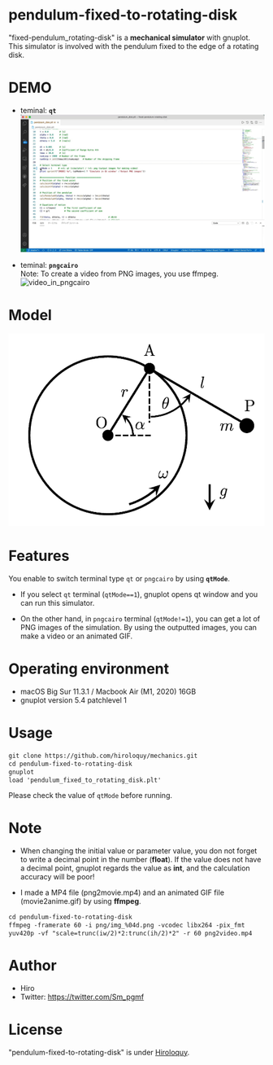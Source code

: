 # pendulum-fixed-to-rotating-disk
"fixed-pendulum_rotating-disk" is a **mechanical simulator** with gnuplot.
This simulator is involved with the pendulum fixed to the edge of a rotating disk.
 
# DEMO
- teminal: **`qt`**  
 ![simulator_in_qt](demo_qt.gif)

- teminal: **`pngcairo`**  
  Note: To create a video from PNG images, you use ffmpeg.  
![video_in_pngcairo](demo_pngcairo.gif)

# Model
 ![model](model.png)

# Features
You enable to switch terminal type `qt` or `pngcairo` by using **`qtMode`**.
- If you select `qt` terminal (`qtMode==1`), gnuplot opens qt window and you can run this simulator.

- On the other hand, in `pngcairo` terminal (`qtMode!=1`), you can get a lot of PNG images of the simulation.
By using the outputted images, you can make a video or an animated GIF.

# Operating environment
<!-- # Requirement -->
- macOS Big Sur 11.3.1 / Macbook Air (M1, 2020) 16GB
- gnuplot version 5.4 patchlevel 1

<!-- # Installation -->
 
# Usage
```
git clone https://github.com/hiroloquy/mechanics.git
cd pendulum-fixed-to-rotating-disk
gnuplot
load 'pendulum_fixed_to_rotating_disk.plt'
```
Please check the value of `qtMode` before running.
# Note
- When changing the initial value or parameter value, you don not forget to write a decimal point in the number (**float**). If the value does not have a decimal point, gnuplot regards the value as **int**, and the calculation accuracy will be poor!

- I made a MP4 file (png2movie.mp4) and an animated GIF file (movie2anime.gif) by using **ffmpeg**.

```
cd pendulum-fixed-to-rotating-disk
ffmpeg -framerate 60 -i png/img_%04d.png -vcodec libx264 -pix_fmt yuv420p -vf "scale=trunc(iw/2)*2:trunc(ih/2)*2" -r 60 png2video.mp4
```
 
# Author
* Hiro
* Twitter: https://twitter.com/Sm_pgmf
 
# License
"pendulum-fixed-to-rotating-disk" is under [Hiroloquy](https://hiroloquy.com/).
 
